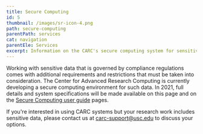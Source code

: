 ```yaml
---
title: Secure Computing
id: 5
thumbnail: /images/sr-icon-4.png
path: secure-computing
parentPath: services
cat: navigation
parentEle: Services
excerpt: Information on the CARC's secure computing system for sensitive data.
---
```


Working with sensitive data that is governed by compliance regulations comes with additional requirements and restrictions that must be taken into consideration. The Center for Advanced Research Computing is currently developing a secure computing environment for such data. In 2021, full details and system specifications will be made available on this page and on the [Secure Computing user guide](/user-information/user-guides/secure-computing) pages.

If you're interested in using CARC systems but your research work includes sensitive data, please contact us at <carc-support@usc.edu> to discuss your options.
